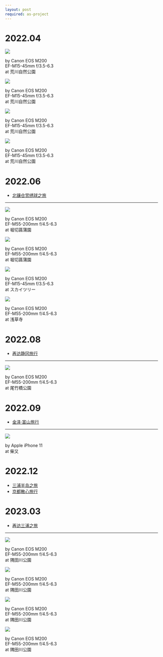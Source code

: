 ```yaml
---
layout: post
required: as-project
---
```


# 2022.04

<div class="gallery">
    <div class="item">
        <img src="/assets/src/days-in-japan/2022-04-1.jpeg">
        <p>by Canon EOS M200<br>EF-M15-45mm f/3.5-6.3<br>at 荒川自然公園</p>
    </div>
    <div class="item">
        <img src="/assets/src/days-in-japan/2022-04-2.jpeg">
        <p>by Canon EOS M200<br>EF-M15-45mm f/3.5-6.3<br>at 荒川自然公園</p>
    </div>
    <div class="item">
        <img src="/assets/src/days-in-japan/2022-04-3.jpeg">
        <p>by Canon EOS M200<br>EF-M15-45mm f/3.5-6.3<br>at 荒川自然公園</p>
    </div>
    <div class="item">
        <img src="/assets/src/days-in-japan/2022-04-4.jpeg">
        <p>by Canon EOS M200<br>EF-M15-45mm f/3.5-6.3<br>at 荒川自然公園</p>
    </div>
</div>

# 2022.06

- [北镰仓赏绣球之旅](/2022/06/12/a-travel-at-north_kamakura.html)

---

<div class="gallery">
    <div class="item">
        <img src="/assets/src/days-in-japan/2022-06-1.jpeg">
        <p>by Canon EOS M200<br>EF-M55-200mm f/4.5-6.3<br>at 堀切菖蒲園</p>
    </div>
    <div class="item">
        <img src="/assets/src/days-in-japan/2022-06-2.jpeg">
        <p>by Canon EOS M200<br>EF-M55-200mm f/4.5-6.3<br>at 堀切菖蒲園</p>
    </div>
    <div class="item">
        <img src="/assets/src/days-in-japan/2022-06-3.jpeg">
        <p>by Canon EOS M200<br>EF-M15-45mm f/3.5-6.3<br>at スカイツリー</p>
    </div>
    <div class="item">
        <img src="/assets/src/days-in-japan/2022-06-4.jpeg">
        <p>by Canon EOS M200<br>EF-M55-200mm f/4.5-6.3<br>at 浅草寺</p>
    </div>
</div>

# 2022.08

- [再访静冈旅行](/2022/08/30/a-travel-at-shizuoka.html)

---

<div class="gallery">
    <div class="item">
        <img src="/assets/src/days-in-japan/2022-08-1.jpeg">
        <p>by Canon EOS M200<br>EF-M55-200mm f/4.5-6.3<br>at 尾竹橋公園</p>
    </div>
</div>

# 2022.09

- [金泽·富山旅行](/2022/09/24/a-travel-at-hokuriku.html)

---

<div class="gallery">
    <div class="item">
        <img src="/assets/src/days-in-japan/2022-09-1.jpeg">
        <p>by Apple iPhone 11<br>at 柴又</p>
    </div>
</div>

# 2022.12

- [三浦半岛之旅](/2022/12/20/a-travel-at-miura.html)
- [京都散心旅行](/2022/12/29/a-travel-at-kyoto-relax.html)

# 2023.03

- [再访三浦之旅](/2023/03/30/a-travel-at-miura-again.html)

---

<div class="gallery">
    <div class="item">
        <img src="/assets/src/days-in-japan/2023-03-1.jpeg">
        <p>by Canon EOS M200<br>EF-M55-200mm f/4.5-6.3<br>at 隅田川公園</p>
    </div>
    <div class="item">
        <img src="/assets/src/days-in-japan/2023-03-2.jpeg">
        <p>by Canon EOS M200<br>EF-M55-200mm f/4.5-6.3<br>at 隅田川公園</p>
    </div>
    <div class="item">
        <img src="/assets/src/days-in-japan/2023-03-3.jpeg">
        <p>by Canon EOS M200<br>EF-M55-200mm f/4.5-6.3<br>at 隅田川公園</p>
    </div>
    <div class="item">
        <img src="/assets/src/days-in-japan/2023-03-4.jpeg">
        <p>by Canon EOS M200<br>EF-M55-200mm f/4.5-6.3<br>at 隅田川公園</p>
    </div>
</div>
